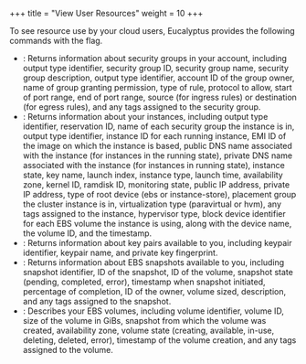 +++
title = "View User Resources"
weight = 10
+++

To see resource use by your cloud users, Eucalyptus provides the following commands with the flag.

* : Returns information about security groups in your account, including output type identifier, security group ID, security group name, security group description, output type identifier, account ID of the group owner, name of group granting permission, type of rule, protocol to allow, start of port range, end of port range, source (for ingress rules) or destination (for egress rules), and any tags assigned to the security group. 
* : Returns information about your instances, including output type identifier, reservation ID, name of each security group the instance is in, output type identifier, instance ID for each running instance, EMI ID of the image on which the instance is based, public DNS name associated with the instance (for instances in the running state), private DNS name associated with the instance (for instances in running state), instance state, key name, launch index, instance type, launch time, availability zone, kernel ID, ramdisk ID, monitoring state, public IP address, private IP address, type of root device (ebs or instance-store), placement group the cluster instance is in, virtualization type (paravirtual or hvm), any tags assigned to the instance, hypervisor type, block device identifier for each EBS volume the instance is using, along with the device name, the volume ID, and the timestamp. 
* : Returns information about key pairs available to you, including keypair identifier, keypair name, and private key fingerprint. 
* : Returns information about EBS snapshots available to you, including snapshot identifier, ID of the snapshot, ID of the volume, snapshot state (pending, completed, error), timestamp when snapshot initiated, percentage of completion, ID of the owner, volume sized, description, and any tags assigned to the snapshot. 
* : Describes your EBS volumes, including volume identifier, volume ID, size of the volume in GiBs, snapshot from which the volume was created, availability zone, volume state (creating, available, in-use, deleting, deleted, error), timestamp of the volume creation, and any tags assigned to the volume. 
